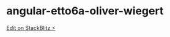 # angular-etto6a-oliver-wiegert

[Edit on StackBlitz ⚡️](https://stackblitz.com/edit/angular-etto6a-oliver-wiegert)